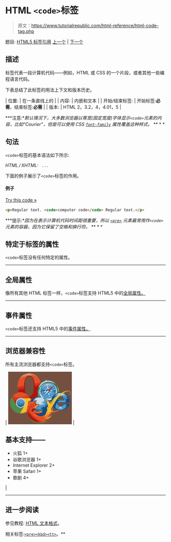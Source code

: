# HTML `<code>`标签

> 原文：<https://www.tutorialrepublic.com/html-reference/html-code-tag.php>

题目: [HTML5 标签引用](html5-tags.php) [上一个](html-cite-tag.php) | [下一个](html-col-tag.php)

## 描述

标签代表一段计算机代码——例如，HTML 或 CSS 的一个片段，或者其他一些编程语言代码。

下表总结了此标签的用法上下文和版本历史。

| 位置: | 在一条直线上的 |
| 内容: | 内嵌和文本 |
| 开始/结束标签: | 开始标签:**必需**，结束标签:**必需** |
| 版本: | HTML 2，3.2，4，4.01，5 |

 ***注意:**默认情况下，大多数浏览器以等宽(固定宽度)字体显示`<code>`元素的内容，比如“Courier”，但是可以使用 CSS [`font-family`](../css-reference/css-font-family-property.php) 属性覆盖这种样式。*  ** * *

## 句法

`<code>`标签的基本语法如下所示:

*HTML / XHTML:* <code> ... </code>

下面的例子展示了`<code>`标签的作用。

#### 例子

[Try this code »](../codelab.php?topic=html&file=code-tag "Try this code using online Editor")

```html
<p>Regular text. <code>computer code</code> Regular text.</p>
```

 ***提示:**因为在表示计算机代码时间距很重要，所以 [`<pre>`](html-pre-tag.php) 元素最常用作`<code>`元素的容器，因为它保留了空格和换行符。*  ** * *

## 特定于标签的属性

`<code>`标签没有任何特定的属性。

* * *

## 全局属性

像所有其他 HTML 标签一样，`<code>`标签支持 HTML5 中的[全局属性。](html5-global-attributes.php)

* * *

## 事件属性

`<code>`标签还支持 HTML5 中的[事件属性。](html5-event-attributes.php)

* * *

## 浏览器兼容性

所有主流浏览器都支持`<code>`标签。

| ![Browsers Icon](img/e9331123c77668c1832e541c2fca1002.png) | 

## 基本支持——

*   火狐 1+
*   谷歌浏览器 1+
*   Internet Explorer 2+
*   苹果 Safari 1+
*   歌剧 4+

 |

* * *

## 进一步阅读

参见教程: [HTML 文本格式](../html-tutorial/html-text-formatting.php)。

相关标签:[`<pre>`](html-pre-tag.php)[`<kbd>`](html-kbd-tag.php)[`<tt>`](html-tt-tag.php)。**